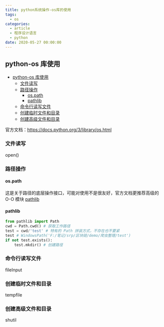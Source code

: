 ```yaml
---
title: python系统操作-os库的使用
tags:
  - os
categories:
  - article
  - 程序设计语言
  - python
date: 2020-05-27 00:00:00
---
```


## python-os 库使用

- [python-os 库使用](#python-os-库使用)
  - [文件读写](#文件读写)
  - [路径操作](#路径操作)
    - [os.path](#ospath)
    - [pathlib](#pathlib)
  - [命令行读写文件](#命令行读写文件)
  - [创建临时文件和目录](#创建临时文件和目录)
  - [创建高级文件和目录](#创建高级文件和目录)

官方文档：<https://docs.python.org/3/library/os.html>

### 文件读写

open()

### 路径操作

#### os.path

这是关于路径的底层操作接口，可能对使用不是很友好，官方文档更推荐高级的 O-O 模块 [pathlib](https://docs.python.org/3/library/pathlib.html#module-pathlib)

#### pathlib

```python
from pathlib import Path
cwd = Path.cwd() # 获取工作路径
test = cwd/'test' # 特有的 Path 拼装方式，不存在也不要紧
test # WindowsPath('F:/笔记/srp/区块链/demo/爬虫整理/test')
if not test.exists():
    test.mkdir() # 创建路径
```

### 命令行读写文件

fileInput

### 创建临时文件和目录

tempfile

### 创建高级文件和目录

shutil
